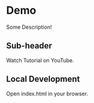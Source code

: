# Demo
Some Description!

## Sub-header
Watch Tutorial on YouTube.

## Local Development
Open index.html in your browser.